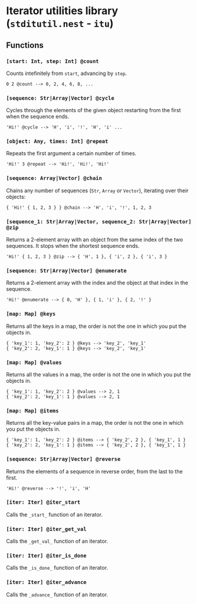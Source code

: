 # Iterator utilities library (`stditutil.nest` - `itu`)

## Functions

### `[start: Int, step: Int] @count`

Counts intefinitely from `start`, advancing by `step`.

```
0 2 @count --> 0, 2, 4, 6, 8, ...
```

### `[sequence: Str|Array|Vector] @cycle`

Cycles through the elements of the given object restarting from the first when
the sequence ends.

```
'Hi!' @cycle --> 'H', 'i', '!', 'H', 'i' ...
```

### `[object: Any, times: Int] @repeat`

Repeats the first argument a certain number of times.

```
'Hi!' 3 @repeat --> 'Hi!', 'Hi!', 'Hi!'
```

### `[sequence: Array|Vector] @chain`

Chains any number of sequences (`Str`, `Array` or `Vector`), iterating over
their objects:

```
{ 'Hi!' { 1, 2, 3 } } @chain --> 'H', 'i', '!', 1, 2, 3
```

### `[sequence_1: Str|Array|Vector, sequence_2: Str|Array|Vector] @zip`

Returns a 2-element array with an object from the same index of the two
sequences. It stops when the shortest sequence ends.

```
'Hi!' { 1, 2, 3 } @zip --> { 'H', 1 }, { 'i', 2 }, { 'i', 3 }
```

### `[sequence: Str|Array|Vector] @enumerate`

Returns a 2-element array with the index and the object at that index in the
sequence.

```
'Hi!' @enumerate --> { 0, 'H' }, { 1, 'i' }, { 2, '!' }
```

### `[map: Map] @keys`

Returns all the keys in a map, the order is not the one in which you put the
objects in.

```
{ 'key_1': 1, 'key_2': 2 } @keys --> 'key_2', 'key_1'
{ 'key_2': 2, 'key_1': 1 } @keys --> 'key_2', 'key_1'
```

### `[map: Map] @values`

Returns all the values in a map, the order is not the one in which you put the
objects in.

```
{ 'key_1': 1, 'key_2': 2 } @values --> 2, 1
{ 'key_2': 2, 'key_1': 1 } @values --> 2, 1
```

### `[map: Map] @items`

Returns all the key-value pairs in a map, the order is not the one in which you
put the objects in.

```
{ 'key_1': 1, 'key_2': 2 } @items --> { 'key_2', 2 }, { 'key_1', 1 }
{ 'key_2': 2, 'key_1': 1 } @items --> { 'key_2', 2 }, { 'key_1', 1 }
```

### `[sequence: Str|Array|Vector] @reverse`

Returns the elements of a sequence in reverse order, from the last to the first.

```
'Hi!' @reverse --> '!', 'i', 'H'
```

### `[iter: Iter] @iter_start`

Calls the `_start_` function of an iterator.

### `[iter: Iter] @iter_get_val`

Calls the `_get_val_` function of an iterator.

### `[iter: Iter] @iter_is_done`

Calls the `_is_done_` function of an iterator.

### `[iter: Iter] @iter_advance`

Calls the `_advance_` function of an iterator.
